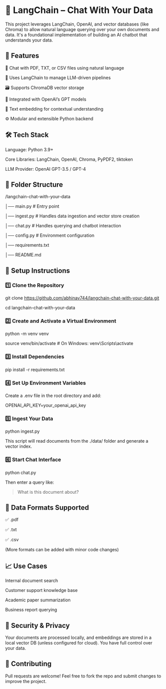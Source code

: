 # 🤖 LangChain – Chat With Your Data
This project leverages LangChain, OpenAI, and vector databases (like Chroma) to allow natural language querying over your own documents and data. It's a foundational implementation of building an AI chatbot that understands your data.

## 🚀 Features
💬 Chat with PDF, TXT, or CSV files using natural language

🧠 Uses LangChain to manage LLM-driven pipelines

🗃️ Supports ChromaDB vector storage

🔗 Integrated with OpenAI’s GPT models

📝 Text embedding for contextual understanding

⚙️ Modular and extensible Python backend

## 🛠️ Tech Stack
Language: Python 3.9+

Core Libraries: LangChain, OpenAI, Chroma, PyPDF2, tiktoken

LLM Provider: OpenAI GPT-3.5 / GPT-4

## 📂 Folder Structure

/langchain-chat-with-your-data

│── main.py                   # Entry point

│── ingest.py                 # Handles data ingestion and vector store creation

│── chat.py                   # Handles querying and chatbot interaction

│── config.py                 # Environment configuration

│── requirements.txt

│── README.md

## 🔧 Setup Instructions

### 1️⃣ Clone the Repository

git clone https://github.com/abhinav744/langchain-chat-with-your-data.git

cd langchain-chat-with-your-data

### 2️⃣ Create and Activate a Virtual Environment

python -m venv venv

source venv/bin/activate        # On Windows: venv\Scripts\activate

### 3️⃣ Install Dependencies

pip install -r requirements.txt

### 4️⃣ Set Up Environment Variables

Create a .env file in the root directory and add:


OPENAI_API_KEY=your_openai_api_key

### 5️⃣ Ingest Your Data

python ingest.py

This script will read documents from the ./data/ folder and generate a vector index.

### 6️⃣ Start Chat Interface

python chat.py

Then enter a query like:


> What is this document about?

## 📁 Data Formats Supported

✅ .pdf

✅ .txt

✅ .csv

(More formats can be added with minor code changes)

## 📈 Use Cases

Internal document search

Customer support knowledge base

Academic paper summarization

Business report querying

## 🔐 Security & Privacy

Your documents are processed locally, and embeddings are stored in a local vector DB (unless configured for cloud). You have full control over your data.


## 🤝 Contributing
Pull requests are welcome! Feel free to fork the repo and submit changes to improve the project.
